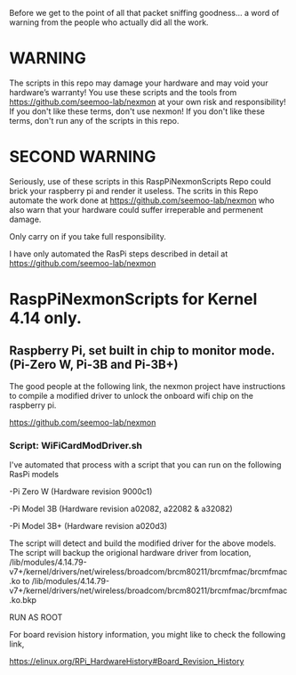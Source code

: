 Before we get to the point of all that packet sniffing goodness... a word of warning
from the people who actually did all the work.

# WARNING

The scripts in this repo may damage your hardware and may void your hardware’s warranty! 
You use these scripts and the tools from https://github.com/seemoo-lab/nexmon at your own risk and responsibility! 
If you don't like these terms, don't use nexmon!
If you don't like these terms, don't run any of the scripts in this repo.

# SECOND WARNING

Seriously, use of these scripts in this RaspPiNexmonScripts Repo could brick your raspberry pi and render it useless.
The scrits in this Repo automate the work done at https://github.com/seemoo-lab/nexmon who also warn that your hardware
could suffer irreperable and permenent damage.

Only carry on if you take full responsibility.

I have only automated the RasPi steps described in detail at https://github.com/seemoo-lab/nexmon


# RaspPiNexmonScripts for Kernel 4.14 only.

## Raspberry Pi, set built in chip to monitor mode. (Pi-Zero W, Pi-3B and Pi-3B+)

The good people at the following link, the nexmon project have instructions to 
compile a modified driver to unlock the onboard wifi chip on the raspberry pi.

https://github.com/seemoo-lab/nexmon

### Script:  WiFiCardModDriver.sh

I've automated that process with a script that you can run on the following RasPi models

-Pi Zero W (Hardware revision 9000c1)

-Pi Model 3B (Hardware revision a02082, a22082  & a32082)

-Pi Model 3B+ (Hardware revision a020d3)


The script will detect and build the modified driver for the above models.
The script will backup the origional hardware driver from location, 
/lib/modules/4.14.79-v7+/kernel/drivers/net/wireless/broadcom/brcm80211/brcmfmac/brcmfmac.ko
to
/lib/modules/4.14.79-v7+/kernel/drivers/net/wireless/broadcom/brcm80211/brcmfmac/brcmfmac.ko.bkp

RUN AS ROOT

For board revision history information, you might like to check the following link,

https://elinux.org/RPi_HardwareHistory#Board_Revision_History



